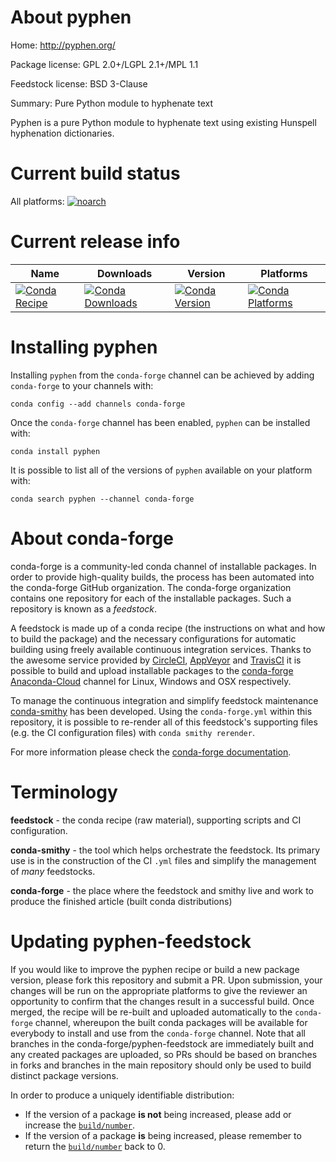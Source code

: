 About pyphen
============

Home: http://pyphen.org/

Package license: GPL 2.0+/LGPL 2.1+/MPL 1.1

Feedstock license: BSD 3-Clause

Summary: Pure Python module to hyphenate text

Pyphen is a pure Python module to hyphenate text using existing Hunspell
hyphenation dictionaries.


Current build status
====================

All platforms:
[![noarch](https://img.shields.io/circleci/project/github/conda-forge/pyphen-feedstock/master.svg?label=noarch)](https://circleci.com/gh/conda-forge/pyphen-feedstock)

Current release info
====================

| Name | Downloads | Version | Platforms |
| --- | --- | --- | --- |
| [![Conda Recipe](https://img.shields.io/badge/recipe-pyphen-green.svg)](https://anaconda.org/conda-forge/pyphen) | [![Conda Downloads](https://img.shields.io/conda/dn/conda-forge/pyphen.svg)](https://anaconda.org/conda-forge/pyphen) | [![Conda Version](https://img.shields.io/conda/vn/conda-forge/pyphen.svg)](https://anaconda.org/conda-forge/pyphen) | [![Conda Platforms](https://img.shields.io/conda/pn/conda-forge/pyphen.svg)](https://anaconda.org/conda-forge/pyphen) |

Installing pyphen
=================

Installing `pyphen` from the `conda-forge` channel can be achieved by adding `conda-forge` to your channels with:

```
conda config --add channels conda-forge
```

Once the `conda-forge` channel has been enabled, `pyphen` can be installed with:

```
conda install pyphen
```

It is possible to list all of the versions of `pyphen` available on your platform with:

```
conda search pyphen --channel conda-forge
```


About conda-forge
=================

conda-forge is a community-led conda channel of installable packages.
In order to provide high-quality builds, the process has been automated into the
conda-forge GitHub organization. The conda-forge organization contains one repository
for each of the installable packages. Such a repository is known as a *feedstock*.

A feedstock is made up of a conda recipe (the instructions on what and how to build
the package) and the necessary configurations for automatic building using freely
available continuous integration services. Thanks to the awesome service provided by
[CircleCI](https://circleci.com/), [AppVeyor](http://www.appveyor.com/)
and [TravisCI](https://travis-ci.org/) it is possible to build and upload installable
packages to the [conda-forge](https://anaconda.org/conda-forge)
[Anaconda-Cloud](http://docs.anaconda.org/) channel for Linux, Windows and OSX respectively.

To manage the continuous integration and simplify feedstock maintenance
[conda-smithy](http://github.com/conda-forge/conda-smithy) has been developed.
Using the ``conda-forge.yml`` within this repository, it is possible to re-render all of
this feedstock's supporting files (e.g. the CI configuration files) with ``conda smithy rerender``.

For more information please check the [conda-forge documentation](https://conda-forge.org/docs/).

Terminology
===========

**feedstock** - the conda recipe (raw material), supporting scripts and CI configuration.

**conda-smithy** - the tool which helps orchestrate the feedstock.
                   Its primary use is in the construction of the CI ``.yml`` files
                   and simplify the management of *many* feedstocks.

**conda-forge** - the place where the feedstock and smithy live and work to
                  produce the finished article (built conda distributions)


Updating pyphen-feedstock
=========================

If you would like to improve the pyphen recipe or build a new
package version, please fork this repository and submit a PR. Upon submission,
your changes will be run on the appropriate platforms to give the reviewer an
opportunity to confirm that the changes result in a successful build. Once
merged, the recipe will be re-built and uploaded automatically to the
`conda-forge` channel, whereupon the built conda packages will be available for
everybody to install and use from the `conda-forge` channel.
Note that all branches in the conda-forge/pyphen-feedstock are
immediately built and any created packages are uploaded, so PRs should be based
on branches in forks and branches in the main repository should only be used to
build distinct package versions.

In order to produce a uniquely identifiable distribution:
 * If the version of a package **is not** being increased, please add or increase
   the [``build/number``](http://conda.pydata.org/docs/building/meta-yaml.html#build-number-and-string).
 * If the version of a package **is** being increased, please remember to return
   the [``build/number``](http://conda.pydata.org/docs/building/meta-yaml.html#build-number-and-string)
   back to 0.